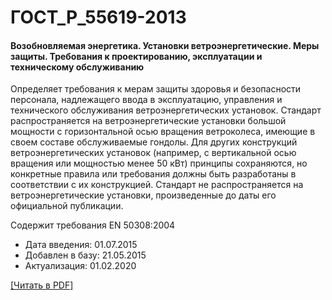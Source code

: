 # ГОСТ_Р_55619-2013

#### Возобновляемая энергетика. Установки ветроэнергетические. Меры защиты. Требования к проектированию, эксплуатации и техническому обслуживанию

Определяет требования к мерам защиты здоровья и безопасности персонала, надлежащего ввода в эксплуатацию, управления и технического обслуживания ветроэнергетических установок. Стандарт распространяется на ветроэнергетические установки большой мощности с горизонтальной осью вращения ветроколеса, имеющие в своем составе обслуживаемые гондолы. Для других конструкций ветроэнергетических установок (например, с вертикальной осью вращения или мощностью менее 50 кВт) принципы сохраняются, но конкретные правила или требования должны быть разработаны в соответствии с их конструкцией. Стандарт не распространяется на ветроэнергетические установки, произведенные до даты его официальной публикации.

Содержит требования EN 50308:2004

- Дата введения: 01.07.2015
- Добавлен в базу: 21.05.2015
- Актуализация: 01.02.2020

<a href="https://standartgost.ru/g/ГОСТ_Р_55619-2013.pdf">[Читать в PDF]</a>